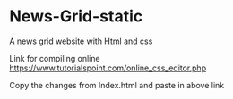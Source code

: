 # News-Grid-static
A news grid website with Html and css

Link for compiling online 
https://www.tutorialspoint.com/online_css_editor.php


Copy the changes from Index.html and paste in above link
